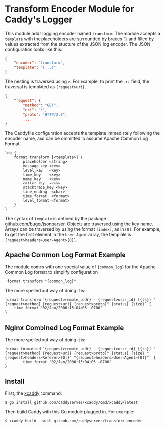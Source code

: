 Transform Encoder Module for Caddy's Logger
===============================================

This module adds logging encoder named `transform`. The module accepts a `template` with the placeholders are surrounded by
braces `{}` and filled by values extracted from the stucture of the JSON log encoder. The JSON configuration looks like this:
```json
{
	"encoder": "transform",
	"template": "{...}"
}
```

The nesting is traversed using `>`. For example, to print the `uri` field, the traversal is templated as `{request>uri}`.

```json
{
	"request": {
		"method": "GET",
		"uri": "/",
		"proto": "HTTP/2.0",
		...
}
```

The Caddyfile configuration accepts the template immediately following the encoder name, and can be ommitted to assume Apache Common Log Format.

```caddyfile
log {
	format transform [<template>] {
		placeholder <string>
		message_key <key>
		level_key   <key>
		time_key    <key>
		name_key    <key>
		caller_key  <key>
		stacktrace_key <key>
		line_ending  <char>
		time_format  <format>
		level_format <format>
	}
}
```

The syntax of `template` is defined by the package [github.com/buger/jsonparser](https://github.com/buger/jsonparser). Objects are traversed using the key name. Arrays can be traversed by using the format `[index]`, as in `[0]`. For example, to get the first element in the `User-Agent` array, the template is `{request>headers>User-Agent>[0]}`.

## Apache Common Log Format Example 

The module comes with one special value of `{common_log}` for the Apache Common Log format to simplify configuration

```caddyfile
 format transform "{common_log}"
```

The more spelled out way of doing it is:

```caddyfile
format transform `{request>remote_addr} - {request>user_id} [{ts}] "{request>method} {request>uri} {request>proto}" {status} {size}` {
	time_format "02/Jan/2006:15:04:05 -0700"
}
```

## Nginx Combined Log Format Example

The more spelled out way of doing it is:

```caddy
format formatted `{request>remote_addr} - {request>user_id} [{ts}] "{request>method} {request>uri} {request>proto}" {status} {size} "{request>headers>Referer>[0]}" "{request>headers>User-Agent>[0]}"` {
        time_format "02/Jan/2006:15:04:05 -0700"
}
```

## Install

First, the [xcaddy](https://github.com/caddyserver/xcaddy) command:

```shell
$ go install github.com/caddyserver/xcaddy/cmd/xcaddy@latest
```

Then build Caddy with this Go module plugged in. For example:

```shell
$ xcaddy build --with github.com/caddyserver/transform-encoder
```

